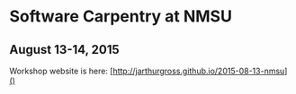 Software Carpentry at NMSU
==========================

August 13-14, 2015
------------------

Workshop website is here: [http://jarthurgross.github.io/2015-08-13-nmsu]()

